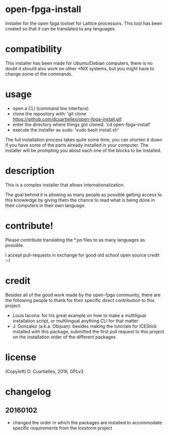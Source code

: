 # open-fpga-install
Installer for the open fpga toolset for Lattice processors. This tool has been created so that it can be translated to any languages.

# compatibility
This installer has been made for Ubuntu/Debian computers, there is no doubt it should also work on other \*NIX systems, but you might have to change some of the commands.

# usage
* open a CLI (command line interface)
* clone the repository with: 'git clone https://github.com/dcuartielles/open-fpga-install.git'
* enter the directory where things got cloned: 'cd open-fpga-install'
* execute the installer as sudo: 'sudo bash install.sh'

The full installation process takes quite some time, you can shorten it down if you have some of the parts already installed in your computer. The installer will be prompting you about each one of the blocks to be installed.

# description
This is a complex installer that allows internationalization.

The goal behind it is allowing as many people as possible getting access to this knowledge by giving them the chance to read what is being done in their computers in their own language.

# contribute!
Please contribute translating the \*.po files to as many languages as possible.

I accept pull-requests in exchange for good old school open source credit :-)

# credit
Besides all of the good work made by the open-fpga community, there are the following people to thank for their specific direct contribution to this project:

* Louis Iacona: for his great example on how to make a multiligual installation script, or multilingual anything CLI for that matter
* J. Gonzalez (a.k.a. Obijuan): besides making the tutorials for ICEStick installed with this package, submitted the first pull request to this project on the installation order of the different packages

# license
(Copyleft) D. Cuartielles, 2016, GPLv3

# changelog

## 20160102
* changed the order in which the packages are installed to accommodate specific requirements from the Icestorm project
